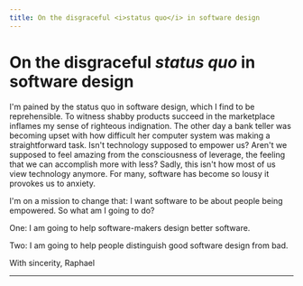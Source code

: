 ```yaml
---
title: On the disgraceful <i>status quo</i> in software design
---
```


# On the disgraceful _status quo_ in software design

I'm pained by the status quo in software design, which I find to be reprehensible. To witness shabby products succeed in the marketplace inflames my sense of righteous indignation. The other day a bank teller was becoming upset with how difficult her computer system was making a straightforward task. Isn't technology supposed to empower us? Aren't we supposed to feel amazing from the consciousness of leverage, the feeling that we can accomplish more with less? Sadly, this isn't how most of us view technology anymore. For many, software has become so lousy it provokes us to anxiety.

I'm on a mission to change that: I want software to be about people being empowered. So what am I going to do?

One:
I am going to help software-makers design better software.

Two:
I am going to help people distinguish good software design from bad.

With sincerity,
Raphael

<hr asterism>